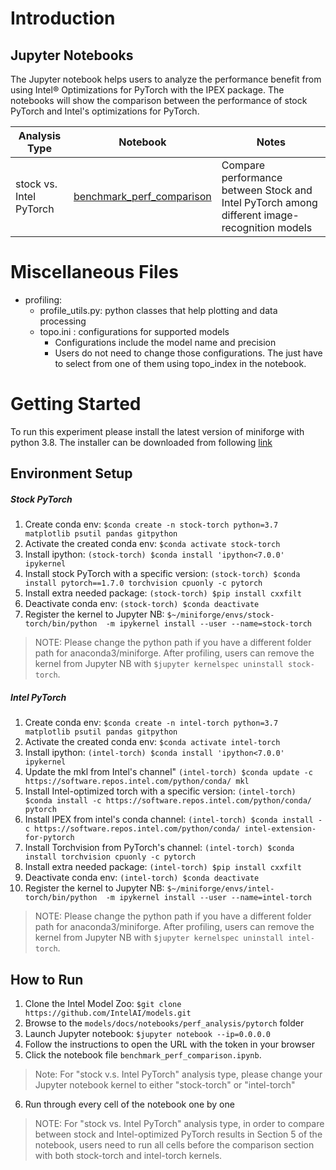 # Introduction
## Jupyter Notebooks 
 
The Jupyter notebook helps users to analyze the performance benefit from using Intel® Optimizations for PyTorch with the IPEX package. The notebooks will show the comparison between the performance of stock PyTorch and Intel's optimizations for PyTorch.
  

| Analysis Type | Notebook | Notes|
| ------ | ------ | ------ |
|stock vs. Intel PyTorch | [benchmark_perf_comparison](benchmark_perf_comparison.ipynb)  | Compare performance between Stock and Intel PyTorch among different image-recognition models  |

# Miscellaneous Files
* profiling: 
  * profile_utils.py: python classes that help plotting and data processing
  * topo.ini : configurations for supported models
    * Configurations include the model name and precision
    * Users do not need to change those configurations. The just have to select from one of them using topo_index in the notebook.

# Getting Started
To run this experiment please install the latest version of miniforge with python 3.8. The installer can be downloaded from following [link](https://github.com/conda-forge/miniforge/releases/latest/download/Miniforge3-Linux-x86_64.sh)
## Environment Setup

##### Stock PyTorch 

1. Create conda env: `$conda create -n stock-torch python=3.7 matplotlib psutil pandas gitpython`
2. Activate the created conda env: `$conda activate stock-torch`
3. Install ipython: `(stock-torch) $conda install 'ipython<7.0.0' ipykernel`
3. Install stock PyTorch with a specific version: `(stock-torch) $conda install pytorch==1.7.0 torchvision cpuonly -c pytorch`
4. Install extra needed package: `(stock-torch) $pip install cxxfilt`
5. Deactivate conda env: `(stock-torch) $conda deactivate`
6. Register the kernel to Jupyter NB: `$~/miniforge/envs/stock-torch/bin/python  -m ipykernel install --user --name=stock-torch`

> NOTE: Please change the python path if you have a different folder path for anaconda3/miniforge. 
  After profiling, users can remove the kernel from Jupyter NB with `$jupyter kernelspec uninstall stock-torch`.

##### Intel PyTorch 

1. Create conda env: `$conda create -n intel-torch python=3.7 matplotlib psutil pandas gitpython`
2. Activate the created conda env: `$conda activate intel-torch`
3. Install ipython: `(intel-torch) $conda install 'ipython<7.0.0' ipykernel`
4. Update the mkl from Intel's channel" `(intel-torch) $conda update -c https://software.repos.intel.com/python/conda/ mkl`
5. Install Intel-optimized torch with a specific version: `(intel-torch) $conda install -c https://software.repos.intel.com/python/conda/ pytorch`
6. Install IPEX from intel's conda channel: `(intel-torch) $conda install -c https://software.repos.intel.com/python/conda/ intel-extension-for-pytorch`
7. Install Torchvision from PyTorch's channel: `(intel-torch) $conda install torchvision cpuonly -c pytorch`
8. Install extra needed package: `(intel-torch) $pip install cxxfilt`
9. Deactivate conda env: `(intel-torch) $conda deactivate`
10. Register the kernel to Jupyter NB: `$~/miniforge/envs/intel-torch/bin/python  -m ipykernel install --user --name=intel-torch`

> NOTE: Please change the python path if you have a different folder path for anaconda3/miniforge. 
  After profiling, users can remove the kernel from Jupyter NB with `$jupyter kernelspec uninstall intel-torch`.

## How to Run

1. Clone the Intel Model Zoo: `$git clone https://github.com/IntelAI/models.git`
2. Browse to the `models/docs/notebooks/perf_analysis/pytorch` folder
3. Launch Jupyter notebook: `$jupyter notebook --ip=0.0.0.0`
4. Follow the instructions to open the URL with the token in your browser
5. Click the notebook file `benchmark_perf_comparison.ipynb`.

> Note: For "stock v.s. Intel PyTorch" analysis type, please change your Jupyter notebook kernel to either "stock-torch" or "intel-torch"

6. Run through every cell of the notebook one by one

> NOTE: For "stock vs. Intel PyTorch" analysis type, in order to compare between stock and Intel-optimized PyTorch results in Section 5 of the notebook, users need to run all cells before the comparison section with both stock-torch and intel-torch kernels. 
